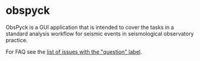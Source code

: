obspyck
=======

ObsPyck is a GUI application that is intended to cover the tasks in a standard analysis workflow for seismic events in seismological observatory practice.

For FAQ see the [list of issues with the "question" label](https://github.com/megies/obspyck/issues?q=is%3Aissue+label%3Aquestion+).
